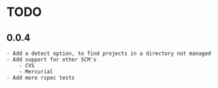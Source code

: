 TODO
===

0.0.4
---
	- Add a detect option, to find projects in a directory not managed
	- Add support for other SCM's
		- CVS
		- Mercurial	
	- Add more rspec tests		